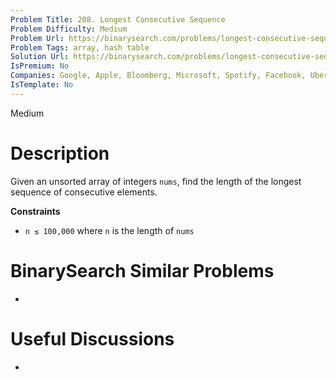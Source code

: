 ```yaml
---
Problem Title: 208. Longest Consecutive Sequence
Problem Difficulty: Medium
Problem Url: https://binarysearch.com/problems/longest-consecutive-sequence/
Problem Tags: array, hash table
Solution Url: https://binarysearch.com/problems/longest-consecutive-sequence/solutions/
IsPremium: No
Companies: Google, Apple, Bloomberg, Microsoft, Spotify, Facebook, Uber, Amazon
IsTemplate: No
---
```


<span style="color: ;">Medium</span>

# Description

Given an unsorted array of integers `nums`, find the length of the longest sequence of consecutive elements.

**Constraints**
- `n ≤ 100,000` where `n` is the length of `nums`

# BinarySearch Similar Problems

- []()

# Useful Discussions

- []()
